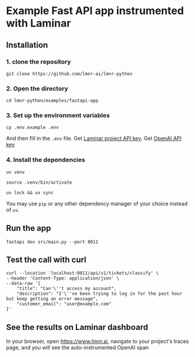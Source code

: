 # Example Fast API app instrumented with Laminar

## Installation

### 1. clone the repository

```
git clone https://github.com/lmnr-ai/lmnr-python
```

### 2. Open the directory

```
cd lmnr-python/examples/fastapi-app
```

### 3. Set up the environment variables

```
cp .env.example .env
```

And then fill in the `.env` file. Get [Laminar project API key](https://docs.lmnr.ai/tracing/introduction#2-initialize-laminar-in-your-application). Get [OpenAI API key](https://platform.openai.com/api-keys)

### 4. Install the dependencies

```
uv venv
```

```
source .venv/bin/activate
```

```
uv lock && uv sync
```

You may use `pip` or any other dependency manager of your choice instead of `uv`.

## Run the app

```
fastapi dev src/main.py --port 8011
```

## Test the call with curl

```
curl --location 'localhost:8011/api/v1/tickets/classify' \
--header 'Content-Type: application/json' \
--data-raw '{
    "title": "Can'\''t access my account",
    "description": "I'\''ve been trying to log in for the past hour but keep getting an error message",
    "customer_email": "user@example.com"
}'
```

## See the results on Laminar dashboard

In your browser, open https://www.lmnr.ai, navigate to your project's traces page, and you will see the auto-instrumented OpenAI span
